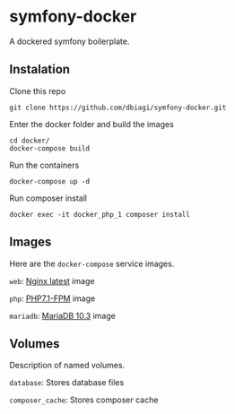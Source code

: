 symfony-docker
===========

A dockered symfony boilerplate.

## Instalation

Clone this repo
```
git clone https://github.com/dbiagi/symfony-docker.git
```

Enter the docker folder and build the images
```
cd docker/
docker-compose build
```

Run the containers
```
docker-compose up -d
```

Run composer install
```
docker exec -it docker_php_1 composer install
```

## Images
Here are the `docker-compose` service images.

`web`: [Nginx latest](https://hub.docker.com/_/nginx/) image

`php`: [PHP7.1-FPM](https://hub.docker.com/_/php/) image

`mariadb`: [MariaDB 10.3](https://hub.docker.com/_/mariadb/) image 

## Volumes
Description of named volumes.

`database`: Stores database files

`composer_cache`: Stores composer cache